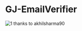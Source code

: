 # GJ-EmailVerifier
![1](https://user-images.githubusercontent.com/89380757/223218452-d10b0baf-aad4-4dfe-ae3d-63c613401218.png)
thanks to akhilsharma90
